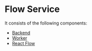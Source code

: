 # Flow Service

It consists of the following components:
- [Backend](/flow-service/backend/)
- [Worker](/flow-service/worker/)
- [React Flow](/flow-service/react-flow/)
